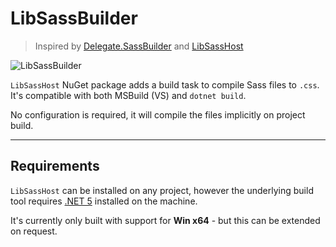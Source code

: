 # LibSassBuilder

> Inspired by [Delegate.SassBuilder](https://github.com/delegateas/Delegate.SassBuilder) and [LibSassHost](https://github.com/Taritsyn/LibSassHost)

![LibSassBuilder](https://raw.githubusercontent.com/johan-v-r/LibSassBuilder/main/package/sass.png)

`LibSassHost` NuGet package adds a build task to compile Sass files to `.css`. It's compatible with both MSBuild (VS) and `dotnet build`.

No configuration is required, it will compile the files implicitly on project build.

___

## Requirements

`LibSassHost` can be installed on any project, however the underlying build tool requires [.NET 5](https://dotnet.microsoft.com/download/dotnet/5.0) installed on the machine.

It's currently only built with support for **Win x64** - but this can be extended on request.